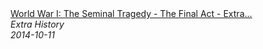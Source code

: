 <!--2024-07-21 00:21:39-->
<div class="yb">
  <a class="nodecor" href="/index.html?istoriya/world_war_i_the_seminal_tragedy_-_the_final_act_-_extra_history_-_part_4">
    <img class="preview" data-videoid="WukYrrTH3ms" src="https://i.ytimg.com/vi/WukYrrTH3ms/hqdefault.jpg" align="middle" alt="">
  </a>
  <div class="inlbl text">
    <a class="nodecor" href="/index.html?istoriya/world_war_i_the_seminal_tragedy_-_the_final_act_-_extra_history_-_part_4">World War I: The Seminal Tragedy - The Final Act - Extra...</a><br>
    <i class="smaller2">Extra History</i><br>
    <i class="smaller3">2014-10-11</i>
  </div>
</div>
